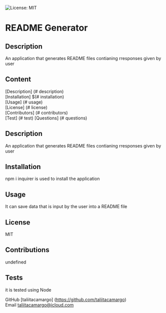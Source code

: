 
  ![License: MIT](https://img.shields.io/badge/License-MIT-blue.svg)

  # README Generator


  ## Description 
  An application that generates README files contianing rresponses given by user


  ## Content
  [Description] (# description)
  <br>
  [Installation] $(# installation)
  <br>
  [Usage] (# usage)
  <br>
  [License] (# license)
  <br>
  [Contributors] (# contributors)
  <br>
  [Test] (# test)
  [Questions] (# questions)


  ## Description 
  An application that generates README files contianing rresponses given by user

  ## Installation
  npm i inquirer is used to install the application
  
  ## Usage 
  It can save data that is input by the user into a README file

  ## License
  MIT

  ## Contributions
  undefined

  ## Tests
  it is tested using Node

  GitHub
  [taliitacamargo] (https://github.com/taliitacamargo)
  <br>
  Email
  taliitacamargo@icloud.com
  
